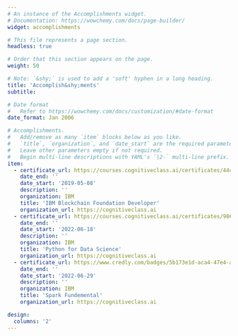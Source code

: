 ```yaml
---
# An instance of the Accomplishments widget.
# Documentation: https://wowchemy.com/docs/page-builder/
widget: accomplishments

# This file represents a page section.
headless: true

# Order that this section appears on the page.
weight: 50

# Note: `&shy;` is used to add a 'soft' hyphen in a long heading.
title: 'Accomplish&shy;ments'
subtitle:

# Date format
#   Refer to https://wowchemy.com/docs/customization/#date-format
date_format: Jan 2006

# Accomplishments.
#   Add/remove as many `item` blocks below as you like.
#   `title`, `organization`, and `date_start` are the required parameters.
#   Leave other parameters empty if not required.
#   Begin multi-line descriptions with YAML's `|2-` multi-line prefix.
item:
  - certificate_url: https://courses.cognitiveclass.ai/certificates/44cb9cb6afa7464d811886ef9fe12520?fbclid=IwAR0jX-TtllNBXXBQ4OIH84zZBJ5RPd256wuhdslC-KJiH8AHw4yp1YdvumQ
    date_end: ''
    date_start: '2019-05-08'
    description: ''
    organization: IBM
    title: 'IBM Blockchain Foundation Developer'
    organization_url: https://cognitiveclass.ai
  - certificate_url: https://courses.cognitiveclass.ai/certificates/986847ef743e4cbcb58eb187bcb548d8
    date_end: ''
    date_start: '2022-06-18'
    description: ''
    organization: IBM
    title: 'Python for Data Science'
    organization_url: https://cognitiveclass.ai
  - certificate_url: https://www.credly.com/badges/5b173e1d-aca4-47e4-af3d-ad1615821c21/public_url
    date_end: ''
    date_start: '2022-06-29'
    description: ''
    organization: IBM
    title: 'Spark Fundemental'
    organization_url: https://cognitiveclass.ai

design:
  columns: '2'
---
```

